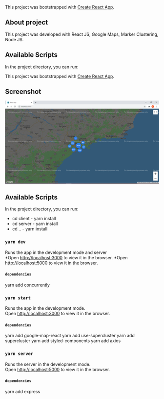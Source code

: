This project was bootstrapped with [Create React App](https://github.com/facebook/create-react-app).

## About project

This project was developed with React JS, Google Maps, Marker Clustering, Node JS.

## Available Scripts

In the project directory, you can run:

This project was bootstrapped with [Create React App](https://github.com/facebook/create-react-app).

## Screenshot
![Map](/assets/map.png)

## Available Scripts

In the project directory, you can run:

* cd client - yarn install
* cd server - yarn install
* cd ..     - yarn install

### `yarn dev`

Runs the app in the development mode and server<br />
*Open [http://localhost:3000](http://localhost:3000) to view it in the browser.
*Open [http://localhost:5000](http://localhost:5000) to view it in the browser.

#### `dependencies`
yarn add concurrently

### `yarn start`

Runs the app in the development mode.<br />
Open [http://localhost:3000](http://localhost:3000) to view it in the browser.

#### `dependencies`
yarn add google-map-react
yarn add use-supercluster
yarn add supercluster
yarn add styled-components
yarn add axios

### `yarn server`

Runs the server in the development mode.<br />
Open [http://localhost:5000](http://localhost:5000) to view it in the browser.

#### `dependencies`
yarn add express